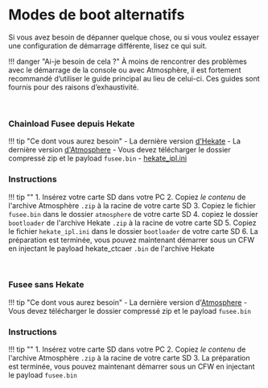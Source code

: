 # Modes de boot alternatifs

Si vous avez besoin de dépanner quelque chose, ou si vous voulez essayer une configuration de démarrage différente, lisez ce qui suit.

!!! danger "Ai-je besoin de cela ?"
	À moins de rencontrer des problèmes avec le démarrage de la console ou avec Atmosphère, il est fortement recommandé d’utiliser le guide principal au lieu de celui-ci. Ces guides sont fournis pour des raisons d’exhaustivité.

&nbsp;

### Chainload Fusee depuis Hekate


!!! tip "Ce dont vous aurez besoin"
    - La dernière version [d'Hekate](https://github.com/CTCaer/hekate/releases/)
    - La dernière version [d'Atmosphere](https://github.com/Atmosphere-NX/Atmosphere/releases) 
        - Vous devez télécharger le dossier compressé zip et le payload  `fusee.bin`
    - <a href="../../files/extras/hekate_ipl.ini" download>hekate_ipl.ini</a>


### Instructions

!!! tip ""
    1. Insérez votre carte SD dans votre PC
    2. Copiez *le contenu* de l'archive Atmosphère `.zip` à la racine de votre carte SD
    3. Copiez le fichier `fusee.bin` dans le dossier `atmosphere` de votre carte SD
    4. copiez le dossier `bootloader` de l'archive Hekate `.zip` à la racine de votre carte SD
    5. Copiez le fichier `hekate_ipl.ini` dans le dossier `bootloader` de votre carte SD
    6. La préparation est terminée, vous pouvez maintenant démarrer sous un CFW en injectant le payload hekate_ctcaer `.bin` de l'archive Hekate


&nbsp;

### Fusee sans Hekate


!!! tip "Ce dont vous aurez besoin"
    - La dernière version d'[Atmosphere](https://github.com/Atmosphere-NX/Atmosphere/releases) 
        - Vous devez télécharger le dossier compressé zip et le payload  `fusee.bin`
    
### Instructions

!!! tip ""
    1. Insérez votre carte SD dans votre PC
    2. Copiez *le contenu* de l'archive Atmosphère `.zip` à la racine de votre carte SD
    3. La préparation est terminée, vous pouvez maintenant démarrer sous un CFW en injectant le payload `fusee.bin`
